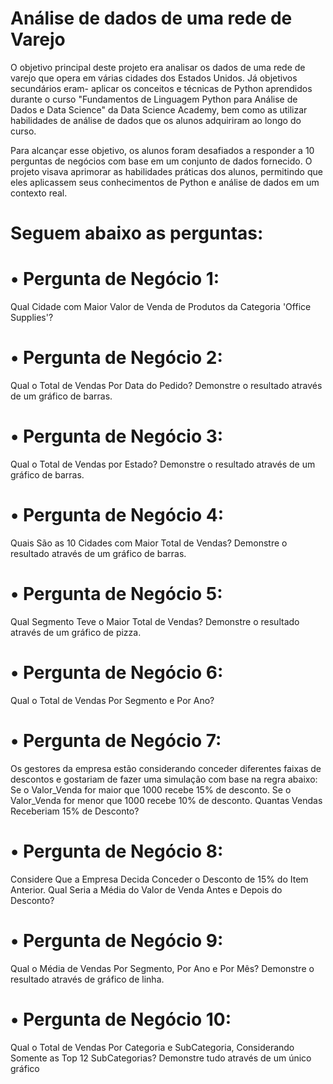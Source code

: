 # Análise de dados de uma rede de Varejo

O objetivo principal deste projeto era analisar os dados de uma rede de varejo que opera em várias cidades dos Estados Unidos. 
Já objetivos secundários eram- aplicar os conceitos e técnicas de Python aprendidos durante o curso "Fundamentos de Linguagem Python para Análise de Dados e Data Science" 
da Data Science Academy, bem como as utilizar habilidades de análise de dados que os alunos adquiriram ao longo do curso.

Para alcançar esse objetivo, os alunos foram desafiados a responder a 10 perguntas de negócios com base em um conjunto de dados fornecido. 
O projeto visava aprimorar as habilidades práticas dos alunos, permitindo que eles aplicassem seus conhecimentos de Python e análise de dados em um contexto real.

# Seguem abaixo as perguntas:

# • Pergunta de Negócio 1:
Qual Cidade com Maior Valor de Venda de Produtos da Categoria 'Office Supplies'?

# • Pergunta de Negócio 2:
Qual o Total de Vendas Por Data do Pedido?
Demonstre o resultado através de um gráfico de barras.

# • Pergunta de Negócio 3:
Qual o Total de Vendas por Estado?
Demonstre o resultado através de um gráfico de barras.

# • Pergunta de Negócio 4:
Quais São as 10 Cidades com Maior Total de Vendas?
Demonstre o resultado através de um gráfico de barras.

# • Pergunta de Negócio 5:
Qual Segmento Teve o Maior Total de Vendas?
Demonstre o resultado através de um gráfico de pizza.

# • Pergunta de Negócio 6:
Qual o Total de Vendas Por Segmento e Por Ano?

# • Pergunta de Negócio 7:
Os gestores da empresa estão considerando conceder diferentes faixas de descontos e gostariam de fazer uma simulação com base na regra abaixo:
Se o Valor_Venda for maior que 1000 recebe 15% de desconto.
Se o Valor_Venda for menor que 1000 recebe 10% de desconto.
Quantas Vendas Receberiam 15% de Desconto?

# • Pergunta de Negócio 8:
Considere Que a Empresa Decida Conceder o Desconto de 15% do Item Anterior. Qual Seria a Média do Valor de Venda Antes e Depois do Desconto?

# • Pergunta de Negócio 9:
Qual o Média de Vendas Por Segmento, Por Ano e Por Mês?
Demonstre o resultado através de gráfico de linha.

# • Pergunta de Negócio 10:
Qual o Total de Vendas Por Categoria e SubCategoria, Considerando Somente as Top 12 SubCategorias?
Demonstre tudo através de um único gráfico


